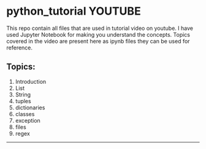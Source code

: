 # python_tutorial YOUTUBE 
This repo contain all files that are used in tutorial video on youtube.
I have used Jupyter Notebook for making you understand the concepts.
Topics covered in the video are present here as ipynb files they can be used for reference.

Topics:
-------------------------

1. Introduction
2. List
3. String
4. tuples
5. dictionaries
6. classes
7. exception
8. files
9. regex

---------------------------------



